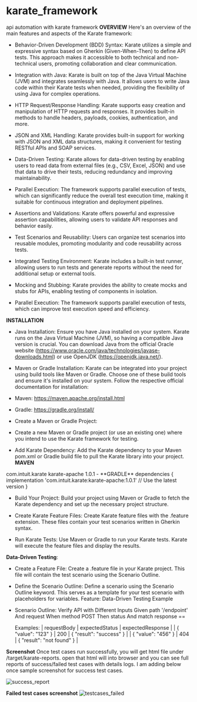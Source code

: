 # karate_framework
api automation with karate framework
**OVERVIEW**
Here's an overview of the main features and aspects of the Karate framework:

- Behavior-Driven Development (BDD) Syntax:
Karate utilizes a simple and expressive syntax based on Gherkin (Given-When-Then) to define API tests. This approach makes it accessible to both technical and non-technical users, promoting collaboration and clear communication.

- Integration with Java:
Karate is built on top of the Java Virtual Machine (JVM) and integrates seamlessly with Java. It allows users to write Java code within their Karate tests when needed, providing the flexibility of using Java for complex operations.

- HTTP Request/Response Handling:
Karate supports easy creation and manipulation of HTTP requests and responses. It provides built-in methods to handle headers, payloads, cookies, authentication, and more.

- JSON and XML Handling:
Karate provides built-in support for working with JSON and XML data structures, making it convenient for testing RESTful APIs and SOAP services.

- Data-Driven Testing:
Karate allows for data-driven testing by enabling users to read data from external files (e.g., CSV, Excel, JSON) and use that data to drive their tests, reducing redundancy and improving maintainability.

- Parallel Execution:
The framework supports parallel execution of tests, which can significantly reduce the overall test execution time, making it suitable for continuous integration and deployment pipelines.

- Assertions and Validations:
Karate offers powerful and expressive assertion capabilities, allowing users to validate API responses and behavior easily.

- Test Scenarios and Reusability:
Users can organize test scenarios into reusable modules, promoting modularity and code reusability across tests.

- Integrated Testing Environment:
Karate includes a built-in test runner, allowing users to run tests and generate reports without the need for additional setup or external tools.

- Mocking and Stubbing:
Karate provides the ability to create mocks and stubs for APIs, enabling testing of components in isolation.

- Parallel Execution:
The framework supports parallel execution of tests, which can improve test execution speed and efficiency.

**INSTALLATION**

- Java Installation:
Ensure you have Java installed on your system. Karate runs on the Java Virtual Machine (JVM), so having a compatible Java version is crucial. You can download Java from the official Oracle website (https://www.oracle.com/java/technologies/javase-downloads.html) or use OpenJDK (https://openjdk.java.net/).

- Maven or Gradle Installation:
Karate can be integrated into your project using build tools like Maven or Gradle. Choose one of these build tools and ensure it's installed on your system. Follow the respective official documentation for installation:

- Maven: https://maven.apache.org/install.html
- Gradle: https://gradle.org/install/
- Create a Maven or Gradle Project:
- Create a new Maven or Gradle project (or use an existing one) where you intend to use the Karate framework for testing.

- Add Karate Dependency:
Add the Karate dependency to your Maven pom.xml or Gradle build file to pull the Karate library into your project.
**MAVEN**
<dependencies>
    <dependency>
        <groupId>com.intuit.karate</groupId>
        <artifactId>karate-apache</artifactId>
        <version>1.0.1</version> <!-- Use the latest version -->
    </dependency>
</dependencies>
- **GRADLE**
dependencies {
    implementation 'com.intuit.karate:karate-apache:1.0.1' // Use the latest version
}

- Build Your Project:
Build your project using Maven or Gradle to fetch the Karate dependency and set up the necessary project structure.

- Create Karate Feature Files:
Create Karate feature files with the .feature extension. These files contain your test scenarios written in Gherkin syntax.

- Run Karate Tests:
Use Maven or Gradle to run your Karate tests. Karate will execute the feature files and display the results.

**Data-Driven Testing**:

- Create a Feature File:
Create a .feature file in your Karate project. This file will contain the test scenario using the Scenario Outline.

- Define the Scenario Outline:
Define a scenario using the Scenario Outline keyword. This serves as a template for your test scenario with placeholders for variables.
Feature: Data-Driven Testing Example

- Scenario Outline: Verify API with Different Inputs
  Given path '/endpoint'
  And request <requestBody>
  When method POST
  Then status <expectedStatus>
  And match response == <expectedResponse>

  Examples:
    | requestBody        | expectedStatus | expectedResponse          |
    | { "value": "123" } | 200           | { "result": "success" }    |
    | { "value": "456" } | 404           | { "result": "not found" }  |

**Screenshot**
Once test cases run successfully, you will get html file under /target/karate-reports. open that html will into browser and you can see full reports of success/failed test cases with details logs.
I am adding below once sample screenshot for success test cases.


![success_report](https://github.com/rakeshjha7711/karate_framework/assets/144904006/f996de36-f7c7-4585-8e33-06457a29b60f)

**Failed test cases screenshot**
![testcases_failed](https://github.com/rakeshjha7711/karate_framework/assets/144904006/f6fcae39-033c-44a2-b31c-f11552275c16)


